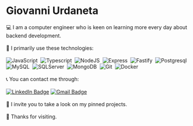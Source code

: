 # Giovanni Urdaneta
💻 I am a computer engineer who is keen on learning more every day about backend development. 
<br><br>
🧐 I primarily use these technologies:
<br><br>
<img src="https://img.shields.io/badge/javascript-yellow?style=for-the-badge&logo=javascript&logoColor=white" title="JavaScript" alt="JavaScript"/>&nbsp;
<img src="https://img.shields.io/badge/typescript-blue?style=for-the-badge&logo=typescript&logoColor=white" title="Typescript" alt="Typescript"/>&nbsp;
<img src="https://img.shields.io/badge/nodejs-green?style=for-the-badge&logo=node.js&logoColor=white" title="NodeJS" alt="NodeJS"/>&nbsp;
<img src="https://img.shields.io/badge/express-black?style=for-the-badge&logo=express&logoColor=white" title="Express" alt="Express"/>&nbsp;
<img src="https://img.shields.io/badge/fastify-white?style=for-the-badge&logo=fastify&logoColor=black" title="Fastify" alt="Fastify"/>&nbsp;
<img src="https://img.shields.io/badge/postgresql-blue?style=for-the-badge&logo=postgresql&logoColor=white" title="Postgresql" alt="Postgresql"/>&nbsp;
<img src="https://img.shields.io/badge/mysql-red?style=for-the-badge&logo=mysql&logoColor=white" title="MySQL" alt="MySQL"/>&nbsp;
<img src="https://img.shields.io/badge/sqlserver-white?style=for-the-badge&logo=mysql&logoColor=red" title="SQLServer" alt="SQLServer"/>&nbsp;
<img src="https://img.shields.io/badge/mongodb-green?style=for-the-badge&logo=mongodb&logoColor=white" title="MongoDB" alt="MongoDB"/>&nbsp;
<img src="https://img.shields.io/badge/Git-orange?style=for-the-badge&logo=git&logoColor=white" title="Git" alt="Git"/>&nbsp;
<img src="https://img.shields.io/badge/docker-blue?style=for-the-badge&logo=docker&logoColor=white" title="Docker" alt="Docker"/>&nbsp;
<br><br>
📞 You can contact me through:
<br><br>
<a href="https://www.linkedin.com/in/giovanni-urdaneta/"><img src="https://img.shields.io/badge/LinkedIn-blue?style=for-the-badge&logo=linkedin&logoColor=white" alt="LinkedIn Badge"/></a>
<a href="mailto:giovanniurdanetatulli@gmail.com"><img src="https://img.shields.io/badge/Gmail-D14836?style=for-the-badge&logo=gmail&logoColor=white" alt="Gmail Badge"/></a>
<br><br>
💼 I invite you to take a look on my pinned projects.
<br><br>
🙌 Thanks for visiting.
